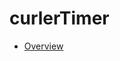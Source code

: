 # curlerTimer
<ul>
  <li><a href="https://github.com/sKr0d/curlerTimer/wiki/Overview">Overview</a>
</ul>
